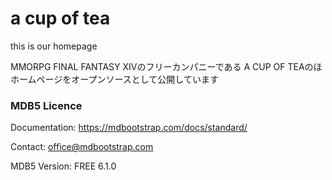 # a cup of tea

 this is our homepage

MMORPG FINAL FANTASY XIVのフリーカンパニーである A CUP OF TEAのほホームページをオープンソースとして公開しています


### MDB5 Licence

Documentation:
https://mdbootstrap.com/docs/standard/

Contact:
office@mdbootstrap.com

MDB5
Version: FREE 6.1.0
